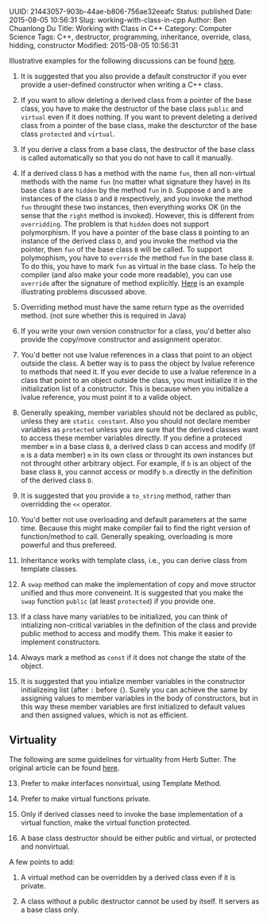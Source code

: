 UUID: 21443057-903b-44ae-b806-756ae32eeafc
Status: published
Date: 2015-08-05 10:56:31
Slug: working-with-class-in-cpp
Author: Ben Chuanlong Du
Title: Working with Class in C++
Category: Computer Science
Tags: C++, destructor, programming, inheritance, override, class, hidding, constructor
Modified: 2015-08-05 10:56:31


Illustrative examples for the following discussions can be found 
[here](https://github.com/dclong/cearn/tree/master/class).

1. It is suggested that you also provide a default constructor 
if you ever provide a user-defined constructor when writing a C++ class.

2. If you want to allow deleting a derived class from a pointer of the base class,
you have to make the destructor of the base class `public` and `virtual` 
even if it does nothing. 
If you want to prevent deleting a derived class from a pointer of the base class, 
make the descturctor of the base class `protected` and `virtual`.

3. If you derive a class from a base class, 
the destructor of the base class is called automatically 
so that you do not have to call it manually.

2. If a derived class `D` has a method with the name `fun`, 
then all non-virtual methods with the name `fun` (no matter what signature they have) in its 
base class `B` are `hidden` by the method `fun` in `D`.
Suppose `d` and `b` are instances of the class `D` and `B` respectively,
and you invoke the method `fun` throught these two instances, 
then everything works OK (in the sense that the `right` method is invoked).
However, this is different from `overridding`.
The problem is that `hidden` does not support polymorphism. 
If you have a pointer of the base class `B` pointing to an instance of the 
derived class `D`, and you invoke the method via the pointer, 
then `fun` of the base class `B` will be called. 
To support polymophism, you have to `override` the method `fun` in the base class `B`.
To do this, you have to mark `fun` as virtual in the base class. 
To help the compiler (and also make your code more readable), 
you can use `override` after the signature of method explicitly.
[Here](https://github.com/dclong/cearn/tree/master/class/inheritance) is 
an example illustrating problems discussed above. 

2. Overriding method must have the same return type as the overrided method.
(not sure whether this is required in Java)

3. If you write your own version constructor for a class, 
you'd better also provide the copy/move constructor and assignment operator. 

4. You'd better not use lvalue references in a class that point to an object outside the class.
A better way is to pass the object by lvalue reference to methods that need it.
If you ever decide to use a lvalue reference in a class that point to an object outside the class, 
you must initialize it in the initialization list of a constructor. 
This is because when you initialize a lvalue reference, 
you must point it to a valide object. 

5. Generally speaking, member variables should not be declared as public,
unless they are `static constant`. 
Also you should not declare member variables as `protected` unless 
you are sure that the derived classes want to access these member variables directly. 
If you define a proteced member `m` in a base class `B`, 
a derived class `D` can access and modify (if `m` is a data member) `m` in its own class or throught its own instances
but not throught other arbitrary object.
For example, if `b` is an object of the base class `B`, 
you cannot access or modify `b.m` directly in the definition of the derived class `D`.


6. It is suggested that you provide a `to_string` method, 
rather than overridding the `<<` operator. 

7. You'd better not use overloading and default parameters at the same time. 
Because this might make compiler fail to find the right version of function/method to call. 
Generally speaking, overloading is more powerful and thus prefereed.

8. Inheritance works with template class, 
i.e., you can derive class from template classes. 

9. A `swap` method can make the implementation of copy and move structor unified and thus more conveneint. 
It is suggested that you make the `swap` function `public` (at least `protected`) if you provide one.

10. If a class have many variables to be initialized, 
you can think of intializing non-critical variables in the definition 
of the class and provide public method to access and modify them. 
This make it easier to implement constructors. 

11. Always mark a method as `const` if it does not change the state of the object.

12. It is suggested that you intialize member variables in the constructor initializeing list 
(after `:` before `{`).
Surely you can achieve the same by assigning values to member variables in the body of constructors, 
but in this way these member variables are first initialized to default values and then assigned values,
which is not as efficient.

## Virtuality

The following are some guidelines for virtuality from Herb Sutter.
The original article can be found [here](http://www.gotw.ca/publications/mill18.htm).

13. Prefer to make interfaces nonvirtual, using Template Method.

14. Prefer to make virtual functions private.

15. Only if derived classes need to invoke the base implementation of a virtual function, make the virtual function protected.

16. A base class destructor should be either public and virtual, or protected and nonvirtual.

A few points to add:

1. A virtual method can be overridden by a derived class even if it is private.

2. A class without a public destructor cannot be used by itself. 
It servers as a base class only. 

